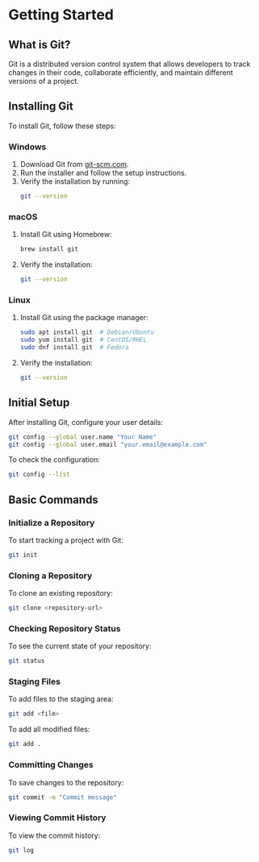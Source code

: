 # Getting Started

## What is Git?
Git is a distributed version control system that allows developers to track changes in their code, collaborate efficiently, and maintain different versions of a project.

## Installing Git
To install Git, follow these steps:

### Windows
1. Download Git from [git-scm.com](https://git-scm.com/downloads).
2. Run the installer and follow the setup instructions.
3. Verify the installation by running:
   ```sh
   git --version
   ```

### macOS
1. Install Git using Homebrew:
   ```sh
   brew install git
   ```
2. Verify the installation:
   ```sh
   git --version
   ```

### Linux
1. Install Git using the package manager:
   ```sh
   sudo apt install git  # Debian/Ubuntu
   sudo yum install git  # CentOS/RHEL
   sudo dnf install git  # Fedora
   ```
2. Verify the installation:
   ```sh
   git --version
   ```

## Initial Setup
After installing Git, configure your user details:
```sh
git config --global user.name "Your Name"
git config --global user.email "your.email@example.com"
```
To check the configuration:
```sh
git config --list
```

## Basic Commands
### Initialize a Repository
To start tracking a project with Git:
```sh
git init
```

### Cloning a Repository
To clone an existing repository:
```sh
git clone <repository-url>
```

### Checking Repository Status
To see the current state of your repository:
```sh
git status
```

### Staging Files
To add files to the staging area:
```sh
git add <file>
```
To add all modified files:
```sh
git add .
```

### Committing Changes
To save changes to the repository:
```sh
git commit -m "Commit message"
```

### Viewing Commit History
To view the commit history:
```sh
git log
```

